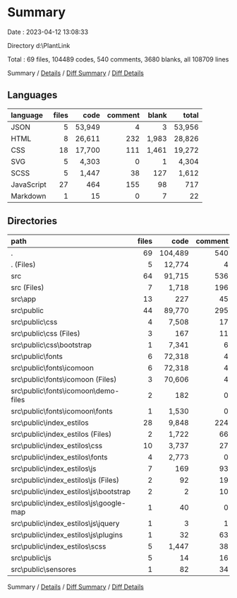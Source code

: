 # Summary

Date : 2023-04-12 13:08:33

Directory d:\\PlantLink

Total : 69 files,  104489 codes, 540 comments, 3680 blanks, all 108709 lines

Summary / [Details](details.md) / [Diff Summary](diff.md) / [Diff Details](diff-details.md)

## Languages
| language | files | code | comment | blank | total |
| :--- | ---: | ---: | ---: | ---: | ---: |
| JSON | 5 | 53,949 | 4 | 3 | 53,956 |
| HTML | 8 | 26,611 | 232 | 1,983 | 28,826 |
| CSS | 18 | 17,700 | 111 | 1,461 | 19,272 |
| SVG | 5 | 4,303 | 0 | 1 | 4,304 |
| SCSS | 5 | 1,447 | 38 | 127 | 1,612 |
| JavaScript | 27 | 464 | 155 | 98 | 717 |
| Markdown | 1 | 15 | 0 | 7 | 22 |

## Directories
| path | files | code | comment | blank | total |
| :--- | ---: | ---: | ---: | ---: | ---: |
| . | 69 | 104,489 | 540 | 3,680 | 108,709 |
| . (Files) | 5 | 12,774 | 4 | 10 | 12,788 |
| src | 64 | 91,715 | 536 | 3,670 | 95,921 |
| src (Files) | 7 | 1,718 | 196 | 217 | 2,131 |
| src\\app | 13 | 227 | 45 | 56 | 328 |
| src\\public | 44 | 89,770 | 295 | 3,397 | 93,462 |
| src\\public\\css | 4 | 7,508 | 17 | 845 | 8,370 |
| src\\public\\css (Files) | 3 | 167 | 11 | 42 | 220 |
| src\\public\\css\\bootstrap | 1 | 7,341 | 6 | 803 | 8,150 |
| src\\public\\fonts | 6 | 72,318 | 4 | 1,643 | 73,965 |
| src\\public\\fonts\\icomoon | 6 | 72,318 | 4 | 1,643 | 73,965 |
| src\\public\\fonts\\icomoon (Files) | 3 | 70,606 | 4 | 1,638 | 72,248 |
| src\\public\\fonts\\icomoon\\demo-files | 2 | 182 | 0 | 5 | 187 |
| src\\public\\fonts\\icomoon\\fonts | 1 | 1,530 | 0 | 0 | 1,530 |
| src\\public\\index_estilos | 28 | 9,848 | 224 | 886 | 10,958 |
| src\\public\\index_estilos (Files) | 2 | 1,722 | 66 | 288 | 2,076 |
| src\\public\\index_estilos\\css | 10 | 3,737 | 27 | 438 | 4,202 |
| src\\public\\index_estilos\\fonts | 4 | 2,773 | 0 | 1 | 2,774 |
| src\\public\\index_estilos\\js | 7 | 169 | 93 | 32 | 294 |
| src\\public\\index_estilos\\js (Files) | 2 | 92 | 19 | 17 | 128 |
| src\\public\\index_estilos\\js\\bootstrap | 2 | 2 | 10 | 0 | 12 |
| src\\public\\index_estilos\\js\\google-map | 1 | 40 | 0 | 0 | 40 |
| src\\public\\index_estilos\\js\\jquery | 1 | 3 | 1 | 1 | 5 |
| src\\public\\index_estilos\\js\\plugins | 1 | 32 | 63 | 14 | 109 |
| src\\public\\index_estilos\\scss | 5 | 1,447 | 38 | 127 | 1,612 |
| src\\public\\js | 5 | 14 | 16 | 5 | 35 |
| src\\public\\sensores | 1 | 82 | 34 | 18 | 134 |

Summary / [Details](details.md) / [Diff Summary](diff.md) / [Diff Details](diff-details.md)